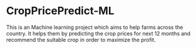 # CropPricePredict-ML
This is an Machine learning project which aims to help farms across the country. It helps them by predicting the crop prices for next 12 months and recommend the suitable crop in order to maximize the profit.
